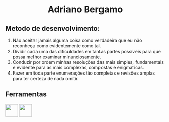 <h1 align="center"> Adriano Bergamo </h1>

## Metodo de desenvolvimento:

1) Não aceitar jamais alguma coisa como verdadeira que eu não reconheça como evidentemente como tal.
2) Dividir cada uma das dificuldades em tantas partes possíveis para que possa melhor examinar minunciosamente.
3) Conduzir por ordem minhas resoluções das mais simples, fundamentais e evidente para as mais complexas, compostas e enigmaticas.
4) Fazer em toda parte enumerações tão completas e revisões amplas para ter certeza de nada omitir.

## Ferramentas

<img src="https://cdn.jsdelivr.net/gh/devicons/devicon/icons/tensorflow/tensorflow-original.svg" width="40" height="40"/> <img src="https://cdn.jsdelivr.net/gh/devicons/devicon/icons/jupyter/jupyter-original-wordmark.svg" width="40" height="40"/>
